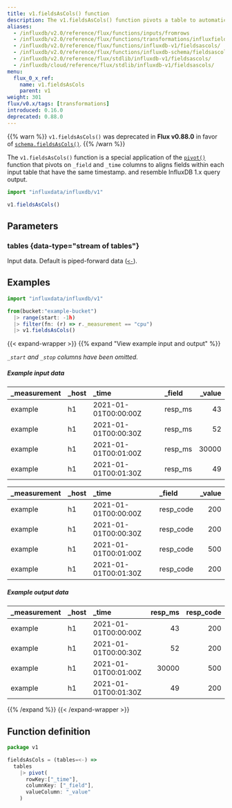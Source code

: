 ```yaml
---
title: v1.fieldsAsCols() function
description: The v1.fieldsAsCols() function pivots a table to automatically align fields within each input table that have the same timestamp.
aliases:
  - /influxdb/v2.0/reference/flux/functions/inputs/fromrows
  - /influxdb/v2.0/reference/flux/functions/transformations/influxfieldsascols
  - /influxdb/v2.0/reference/flux/functions/influxdb-v1/fieldsascols/
  - /influxdb/v2.0/reference/flux/functions/influxdb-schema/fieldsascols/
  - /influxdb/v2.0/reference/flux/stdlib/influxdb-v1/fieldsascols/
  - /influxdb/cloud/reference/flux/stdlib/influxdb-v1/fieldsascols/
menu:
  flux_0_x_ref:
    name: v1.fieldsAsCols
    parent: v1
weight: 301
flux/v0.x/tags: [transformations]
introduced: 0.16.0
deprecated: 0.88.0
---
```


{{% warn %}}
`v1.fieldsAsCols()` was deprecated in **Flux v0.88.0** in favor of
[`schema.fieldsAsCols()`](/flux/v0.x/stdlib/influxdata/influxdb/schema/fieldsascols/).
{{% /warn %}}

The `v1.fieldsAsCols()` function is a special application of the
[`pivot()`](/flux/v0.x/stdlib/universe/pivot/)
function that pivots on `_field` and `_time` columns to aligns fields within each
input table that have the same timestamp. and resemble InfluxDB 1.x query output.

```js
import "influxdata/influxdb/v1"

v1.fieldsAsCols()
```

## Parameters

### tables {data-type="stream of tables"}
Input data.
Default is piped-forward data ([`<-`](/flux/v0.x/spec/expressions/#pipe-expressions)).

## Examples
```js
import "influxdata/influxdb/v1"

from(bucket:"example-bucket")
  |> range(start: -1h)
  |> filter(fn: (r) => r._measurement == "cpu")
  |> v1.fieldsAsCols()
```

{{< expand-wrapper >}}
{{% expand "View example input and output" %}}

_`_start` and `_stop` columns have been omitted._

##### Example input data
| _measurement | _host | _time                | _field  | _value |
| :----------- | :---- | :------------------- | :------ | -----: |
| example      | h1    | 2021-01-01T00:00:00Z | resp_ms |     43 |
| example      | h1    | 2021-01-01T00:00:30Z | resp_ms |     52 |
| example      | h1    | 2021-01-01T00:01:00Z | resp_ms |  30000 |
| example      | h1    | 2021-01-01T00:01:30Z | resp_ms |     49 |

| _measurement | _host | _time                | _field    | _value |
| :----------- | :---- | :------------------- | :-------- | -----: |
| example      | h1    | 2021-01-01T00:00:00Z | resp_code |    200 |
| example      | h1    | 2021-01-01T00:00:30Z | resp_code |    200 |
| example      | h1    | 2021-01-01T00:01:00Z | resp_code |    500 |
| example      | h1    | 2021-01-01T00:01:30Z | resp_code |    200 |

##### Example output data
| _measurement | _host | _time                | resp_ms | resp_code |
| :----------- | :---- | :------------------- | ------: | --------: |
| example      | h1    | 2021-01-01T00:00:00Z |      43 |       200 |
| example      | h1    | 2021-01-01T00:00:30Z |      52 |       200 |
| example      | h1    | 2021-01-01T00:01:00Z |   30000 |       500 |
| example      | h1    | 2021-01-01T00:01:30Z |      49 |       200 |

{{% /expand %}}
{{< /expand-wrapper >}}

## Function definition
```js
package v1

fieldsAsCols = (tables=<-) =>
  tables
    |> pivot(
      rowKey:["_time"],
      columnKey: ["_field"],
      valueColumn: "_value"
    )
```
